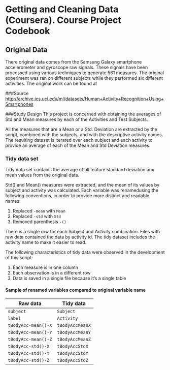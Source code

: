 Getting and Cleaning Data (Coursera). Course Project Codebook
==============================================================


## Original Data

There original data comes from the Samsung Galaxy smartphone accelerometer and gyroscope raw signals. These signals have been processed using various techniques to generate 561 measures. The original experiment was ran on different subjects while they performed six different activities. The original work can be found at 

###Source
http://archive.ics.uci.edu/ml/datasets/Human+Activity+Recognition+Using+Smartphones

###Study Design
This project is concerned with obtaining the averages of Std and Mean measures by each of the Activities and Test Subjects.

All the measures that are a Mean or a Std. Deviation are extracted by the script, combined with the subjects, and with the descriptive activity names. The resulting dataset is iterated over each subject and each activity to provide an average of each of the Mean and Std Deviation measures.

### Tidy data set

Tidy data set contains the average of all feature standard deviation and mean values from the original data. 

Std() and Mean() measures were extracted, and the mean of its values by subject and activity was calculated. Each variable was renamedusing the following conventions, in order to provide more distinct and readable names:

 1. Replaced `-mean` with `Mean`
 2. Replaced `-std` with `Std`
 3. Removed parenthesis `-()`

There is a single row for each Subject and Activity combination. Files with raw data contained the data by activity id. The tidy dataset includes the activity name to make it easier to read.

The following characteristics of tidy data were observed in the development of this script:

1) Each measure is in one column
2) Each observation is in a different row
3) Data is saved in a single file because it’s a single table


#### Sample of renamed variables compared to original variable name

 Raw data            | Tidy data 
 --------------------|--------------
 `subject`           | `Subject`
 `label`             | `Activity`
 `tBodyAcc-mean()-X` | `tBodyAccMeanX`
 `tBodyAcc-mean()-Y` | `tBodyAccMeanY`
 `tBodyAcc-mean()-Z` | `tBodyAccMeanZ`
 `tBodyAcc-std()-X`  | `tBodyAccStdX`
 `tBodyAcc-std()-Y`  | `tBodyAccStdY`
 `tBodyAcc-std()-Z`  | `tBodyAccStdZ`
